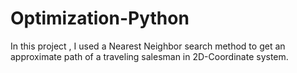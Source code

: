# Optimization-Python
In this project , I used a Nearest Neighbor search method to get an approximate path of a traveling salesman in 2D-Coordinate system.
